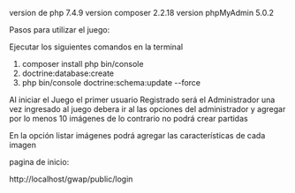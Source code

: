 version de php 7.4.9 version composer 2.2.18 version phpMyAdmin 5.0.2

Pasos para utilizar el juego:

Ejecutar los siguientes comandos en la terminal

1. composer install php bin/console
2. doctrine:database:create
3. php bin/console doctrine:schema:update --force

Al iniciar el Juego el primer usuario Registrado será el Administrador una vez ingresado al juego debera ir al las opciones del administrador y agregar por lo menos 10 imágenes de lo contrario no podrá crear partidas

En la opción listar imágenes podrá agregar las características de cada imagen

pagina de inicio:

http://localhost/gwap/public/login